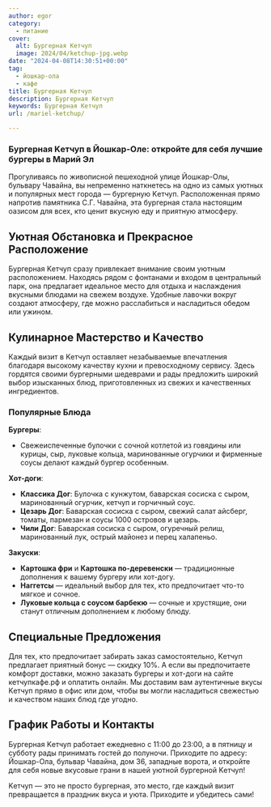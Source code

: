 ```yaml
---
author: egor
category:
  - питание
cover:
  alt: Бургерная Kетчуп
  image: 2024/04/ketchup-jpg.webp
date: "2024-04-08T14:30:51+00:00"
tag:
  - йошкар-ола
  - кафе
title: Бургерная Kетчуп
description: Бургерная Kетчуп
keywords: Бургерная Kетчуп
url: /mariel-ketchup/

---
```

### Бургерная Kетчуп в Йошкар-Оле: откройте для себя лучшие бургеры в Марий Эл

Прогуливаясь по живописной пешеходной улице Йошкар-Олы, бульвару Чавайна, вы непременно наткнетесь на одно из самых уютных и популярных мест города — бургерную Kетчуп. Расположенная прямо напротив памятника С.Г. Чавайна, эта бургерная стала настоящим оазисом для всех, кто ценит вкусную еду и приятную атмосферу.

## Уютная Обстановка и Прекрасное Расположение

Бургерная Kетчуп сразу привлекает внимание своим уютным расположением. Находясь рядом с фонтанами и входом в центральный парк, она предлагает идеальное место для отдыха и наслаждения вкусными блюдами на свежем воздухе. Удобные лавочки вокруг создают атмосферу, где можно расслабиться и насладиться обедом или ужином.

## Кулинарное Мастерство и Качество

Каждый визит в Kетчуп оставляет незабываемые впечатления благодаря высокому качеству кухни и превосходному сервису. Здесь гордятся своими бургерными шедеврами и рады предложить широкий выбор изысканных блюд, приготовленных из свежих и качественных ингредиентов.

### Популярные Блюда

 **Бургеры**:

- Свежеиспеченные булочки с сочной котлетой из говядины или курицы, сыр, луковые кольца, маринованные огурчики и фирменные соусы делают каждый бургер особенным.

**Хот-доги**:

- **Классика Дог**: Булочка с кунжутом, баварская сосиска с сыром, маринованный огурчик, кетчуп и горчичный соус.
- **Цезарь Дог**: Баварская сосиска с сыром, свежий салат айсберг, томаты, пармезан и соусы 1000 островов и цезарь.
- **Чили Дог**: Баварская сосиска с сыром, огуречный релиш, маринованный лук, острый майонез и перец халапеньо.

**Закуски**:

- **Картошка фри** и **Картошка по-деревенски** — традиционные дополнения к вашему бургеру или хот-догу.
- **Наггетсы** — идеальный выбор для тех, кто предпочитает что-то мягкое и сочное.
- **Луковые кольца с соусом барбекю** — сочные и хрустящие, они станут отличным дополнением к любому блюду.

## Специальные Предложения

Для тех, кто предпочитает забирать заказ самостоятельно, Kетчуп предлагает приятный бонус — скидку 10%. А если вы предпочитаете комфорт доставки, можно заказать бургеры и хот-доги на сайте кетчупкафе.рф и оплатить онлайн. Мы доставим вам аутентичные вкусы Kетчуп прямо в офис или дом, чтобы вы могли насладиться свежестью и качеством наших блюд где угодно.

## График Работы и Контакты

Бургерная Kетчуп работает ежедневно с 11:00 до 23:00, а в пятницу и субботу рады принимать гостей до полуночи. Приходите по адресу: Йошкар-Ола, бульвар Чавайна, дом 36, западные ворота, и откройте для себя новые вкусовые грани в нашей уютной бургерной Kетчуп!

Kетчуп — это не просто бургерная, это место, где каждый визит превращается в праздник вкуса и уюта. Приходите и убедитесь сами!
